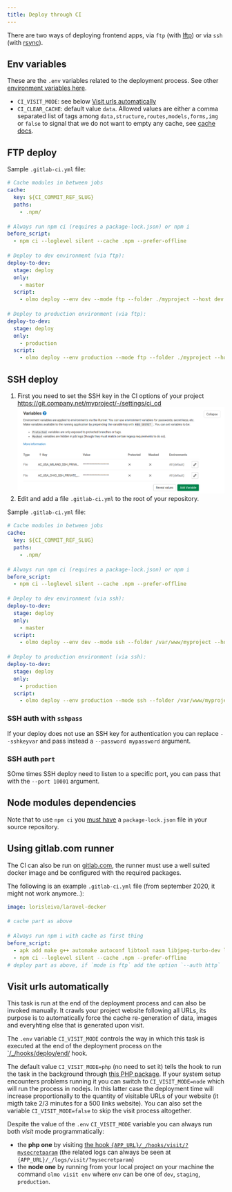 ```yaml
---
title: Deploy through CI
---
```


There are two ways of deploying frontend apps, via `ftp` (with [lftp](https://lftp.yar.ru/)) or via `ssh` (with [rsync](https://it.wikipedia.org/wiki/Rsync)).

## Env variables

These are the `.env` variables related to the deployment process. See other [environment variables here](./../configuration.md).

- `CI_VISIT_MODE`: see below [Visit urls automatically](#visit-urls-automatically)
- `CI_CLEAR_CACHE`: default value `data`. Allowed values are either a comma separated list of tags among `data,structure,routes,models,forms,img` or `false` to signal that we do not want to empty any cache, see [cache docs](../laravel-frontend/Cache.md).

## FTP deploy

Sample `.gitlab-ci.yml` file:

```yml
# Cache modules in between jobs
cache:
  key: ${CI_COMMIT_REF_SLUG}
  paths:
    - .npm/

# Always run npm ci (requires a package-lock.json) or npm i
before_script:
  - npm ci --loglevel silent --cache .npm --prefer-offline

# Deploy to dev environment (via ftp):
deploy-to-dev:
  stage: deploy
  only:
    - master
  script:
    - olmo deploy --env dev --mode ftp --folder ./myproject --host dev.mycompany.com --username myusername --password mypassword

# Deploy to production environment (via ftp):
deploy-to-dev:
  stage: deploy
  only:
    - production
  script:
    - olmo deploy --env production --mode ftp --folder ./myproject --host myproject.com --username myusername --password mypassword
```

## SSH deploy

1. First you need to set the SSH key in the CI options of your project https://git.company.net/myproject/-/settings/ci_cd ![gitlab-ci-variables](../../static/img/screenshots/gitlab-ci-variables.png)
2. Edit and add a file `.gitlab-ci.yml` to the root of your repository.

Sample `.gitlab-ci.yml` file:

```yml
# Cache modules in between jobs
cache:
  key: ${CI_COMMIT_REF_SLUG}
  paths:
    - .npm/

# Always run npm ci (requires a package-lock.json) or npm i
before_script:
  - npm ci --loglevel silent --cache .npm --prefer-offline

# Deploy to dev environment (via ssh):
deploy-to-dev:
  stage: deploy
  only:
    - master
  script:
    - olmo deploy --env dev --mode ssh --folder /var/www/myproject --host ubuntu@myproject.company.com --sshkeyvar MY_SSH_PRIVATE_KEY_VAR_NAME

# Deploy to production environment (via ssh):
deploy-to-dev:
  stage: deploy
  only:
    - production
  script:
    - olmo deploy --env production --mode ssh --folder /var/www/myproject --host ubuntu@myproject.com --sshkeyvar MY_SSH_PRIVATE_KEY_VAR_NAME
```

### SSH auth with `sshpass`

If your deploy does not use an SSH key for authentication you can replace `--sshkeyvar` and pass instead a `--password mypassword` argument.

### SSH auth `port`

SOme times SSH deploy need to listen to a specific port, you can pass that with the `--port 10001` argument.

## Node modules dependencies

Note that to use `npm ci` you [must have](https://docs.npmjs.com/cli/ci.html#description) a `package-lock.json` file in your source repository.

## Using gitlab.com runner

The CI can also be run on [gitlab.com](http://gitlab.com/), the runner must use a well suited docker image and be configured with the required packages.

The following is an example `.gitlab-ci.yml` file (from september 2020, it might not work anymore..):

```yml
image: lorisleiva/laravel-docker

# cache part as above

# Always run npm i with cache as first thing
before_script:
  - apk add make g++ automake autoconf libtool nasm libjpeg-turbo-dev lftp grep
  - npm ci --loglevel silent --cache .npm --prefer-offline
# deploy part as above, if `mode is ftp` add the option `--auth http`
```

## Visit urls automatically

This task is run at the end of the deployment process and can also be invoked manually. It crawls your project website following all URLs, its purpose is to automatically force the cache re-generation of data, images and everyhting else that is generated upon visit.

The `.env` variable `CI_VISIT_MODE` controls the way in which this task is executed at the end of the deployment process on the [`/\_/hooks/deploy/end/](../laravel-frontend/Hooks.md#deploy-end) hook.

The default value `CI_VISIT_MODE=php` (no need to set it) tells the hook to run the task in the background through [this PHP package](https://gitlab.com/acanto/crawler). If your system setup encounters problems running it you can switch to `CI_VISIT_MODE=node` which will run the process in nodejs. In this latter case the deployment time will increase proportionally to the quantity of visitable URLs of your website (it migth take 2/3 minutes for a 500 links website). You can also set the variable `CI_VISIT_MODE=false` to skip the visit process altogether.

Despite the value of the `.env` `CI_VISIT_MODE` variable you can always run both _visit_ mode programmatically:

- the **php one** by visiting [the hook `{APP_URL}/_/hooks/visit/?mysecretparam`](../laravel-frontend/Hooks.md#visit) (the related logs can always be seen at `{APP_URL}/_/logs/visit/?mysecretparam`)
- the **node one** by running from your local project on your machine the command `olmo visit env` where `env` can be one of `dev`, `staging`, `production`.
